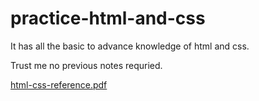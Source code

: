 # practice-html-and-css
It has all the basic to advance knowledge of html and css. 

Trust me no previous notes requried. 

[html-css-reference.pdf](https://github.com/user-attachments/files/21964694/html-css-reference.pdf)
